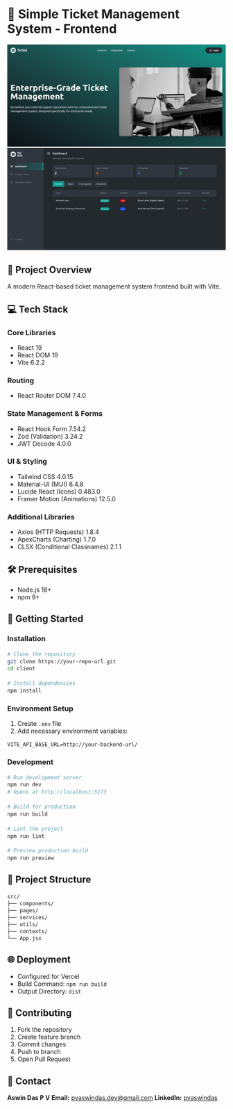 # 🎫 Simple Ticket Management System - Frontend

![Ticsol Landing Preview](/public/images/ticsol-landing-preview.png)
![Ticsol Dashboard Preview](/public/images/ticsol-user-dashboard-preview.png)

## 🚀 Project Overview
A modern React-based ticket management system frontend built with Vite.

## 💻 Tech Stack
### Core Libraries
- React 19
- React DOM 19
- Vite 6.2.2

### Routing
- React Router DOM 7.4.0

### State Management & Forms
- React Hook Form 7.54.2
- Zod (Validation) 3.24.2
- JWT Decode 4.0.0

### UI & Styling
- Tailwind CSS 4.0.15
- Material-UI (MUI) 6.4.8
- Lucide React (Icons) 0.483.0
- Framer Motion (Animations) 12.5.0

### Additional Libraries
- Axios (HTTP Requests) 1.8.4
- ApexCharts (Charting) 1.7.0
- CLSX (Conditional Classnames) 2.1.1

## 🛠️ Prerequisites
- Node.js 18+ 
- npm 9+

## 🚀 Getting Started

### Installation
```bash
# Clone the repository
git clone https://your-repo-url.git
cd client

# Install dependencies
npm install
```

### Environment Setup
1. Create `.env` file
2. Add necessary environment variables:
```
VITE_API_BASE_URL=http://your-backend-url/
```

### Development
```bash
# Run development server
npm run dev
# Opens at http://localhost:5173

# Build for production
npm run build

# Lint the project
npm run lint

# Preview production build
npm run preview
```

## 📂 Project Structure
```
src/
├── components/
├── pages/
├── services/
├── utils/
├── contexts/
└── App.jsx
```

## 🌐 Deployment
- Configured for Vercel
- Build Command: `npm run build`
- Output Directory: `dist`

## 🤝 Contributing
1. Fork the repository
2. Create feature branch
3. Commit changes
4. Push to branch
5. Open Pull Request

## 📧 Contact
**Aswin Das P V**
**Email:** pvaswindas.dev@gmail.com
**LinkedIn:** [pvaswindas](https://www.linkedin.com/in/pvaswindas/)